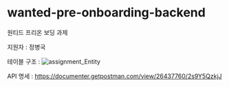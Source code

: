 # wanted-pre-onboarding-backend
원티드 프리온 보딩 과제

지원자  : 정병국

테이블 구조 : ![assignment_Entity](https://github.com/Booldon/wanted-pre-onboarding-backend/assets/99729203/848281cc-13bf-48a1-89e6-32de0ebd15fb)


API 명세 : https://documenter.getpostman.com/view/26437760/2s9Y5QzkjJ
